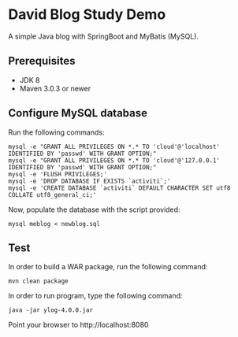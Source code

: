 David Blog Study Demo
=====================
A simple Java blog with SpringBoot and MyBatis (MySQL).

## Prerequisites ##
- JDK 8
- Maven 3.0.3 or newer

## Configure MySQL database ##

Run the following commands:  
```
mysql -e "GRANT ALL PRIVILEGES ON *.* TO 'cloud'@'localhost' IDENTIFIED BY 'passwd' WITH GRANT OPTION;"
mysql -e "GRANT ALL PRIVILEGES ON *.* TO 'cloud'@'127.0.0.1' IDENTIFIED BY 'passwd' WITH GRANT OPTION;"
mysql -e 'FLUSH PRIVILEGES;'
mysql -e 'DROP DATABASE IF EXISTS `activiti`;'
mysql -e 'CREATE DATABASE `activiti` DEFAULT CHARACTER SET utf8 COLLATE utf8_general_ci;'
```

Now, populate the database with the script provided: 
```
mysql meblog < newblog.sql
```

## Test ##
In order to build a WAR package, run the following command:  
```
mvn clean package
```

In order to run program, type the following command:
```
java -jar ylog-4.0.0.jar
```

Point your browser to http://localhost:8080